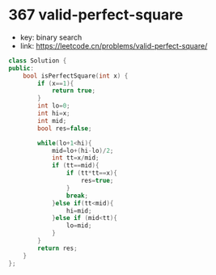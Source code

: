 # 367 valid-perfect-square

- key: binary search
- link: <https://leetcode.cn/problems/valid-perfect-square/>

```cpp
class Solution {
public:
    bool isPerfectSquare(int x) {
        if (x==1){
            return true;
        }
        int lo=0;
        int hi=x;
        int mid;
        bool res=false;

        while(lo+1<hi){
            mid=lo+(hi-lo)/2;
            int tt=x/mid;
            if (tt==mid){
                if (tt*tt==x){
                    res=true;
                }
                break;
            }else if(tt<mid){
                hi=mid;
            }else if (mid<tt){
                lo=mid;
            }
        }
        return res;
    }
};
```
